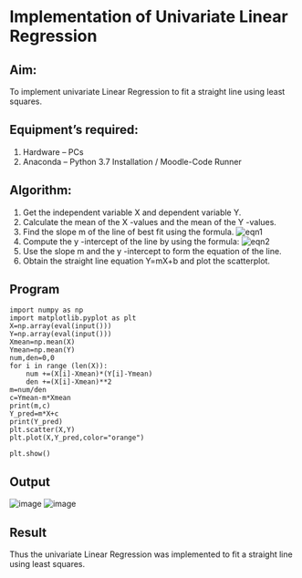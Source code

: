 # Implementation of Univariate Linear Regression
## Aim:
To implement univariate Linear Regression to fit a straight line using least squares.
## Equipment’s required:
1.	Hardware – PCs
2.	Anaconda – Python 3.7 Installation / Moodle-Code Runner
## Algorithm:
1.	Get the independent variable X and dependent variable Y.
2.	Calculate the mean of the X -values and the mean of the Y -values.
3.	Find the slope m of the line of best fit using the formula.
 ![eqn1](./eq1.jpg)
4.	Compute the y -intercept of the line by using the formula:
![eqn2](./eq2.jpg)  
5.	Use the slope m and the y -intercept to form the equation of the line.
6.	Obtain the straight line equation Y=mX+b and plot the scatterplot.
## Program
```
import numpy as np 
import matplotlib.pyplot as plt
X=np.array(eval(input()))
Y=np.array(eval(input()))
Xmean=np.mean(X)
Ymean=np.mean(Y)
num,den=0,0
for i in range (len(X)):
    num +=(X[i]-Xmean)*(Y[i]-Ymean)
    den +=(X[i]-Xmean)**2
m=num/den
c=Ymean-m*Xmean
print(m,c)
Y_pred=m*X+c
print(Y_pred)
plt.scatter(X,Y)
plt.plot(X,Y_pred,color="orange")

plt.show()
```
## Output
![image](https://github.com/kilarideekshi/Univariate-Linear-Regression/assets/155507099/20100dd0-5337-4ca0-adf3-9bcd3bdee798)
![image](https://github.com/kilarideekshi/Univariate-Linear-Regression/assets/155507099/29e10961-34e1-46ca-8225-a0e3de2b1230)



## Result
Thus the univariate Linear Regression was implemented to fit a straight line using least squares.
